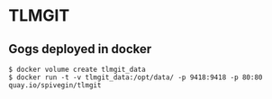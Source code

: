 # TLMGIT 
## Gogs deployed in docker 

```
$ docker volume create tlmgit_data
$ docker run -t -v tlmgit_data:/opt/data/ -p 9418:9418 -p 80:80 quay.io/spivegin/tlmgit
```
